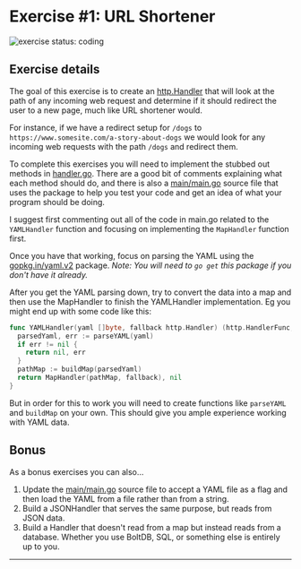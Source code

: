 # Exercise #1: URL Shortener

![exercise status: coding](https://img.shields.io/badge/exercise%20status-coding-cornflowerblue.svg?style=for-the-badge)

## Exercise details

The goal of this exercise is to create an [http.Handler](https://golang.org/pkg/net/http/#Handler) that will look at the path of any incoming web request and determine if it should redirect the user to a new page, much like URL shortener would.

For instance, if we have a redirect setup for `/dogs` to `https://www.somesite.com/a-story-about-dogs` we would look for any incoming web requests with the path `/dogs` and redirect them.

To complete this exercises you will need to implement the stubbed out methods in [handler.go](https://github.com/gophercises/urlshort/blob/master/handler.go). There are a good bit of comments explaining what each method should do, and there is also a [main/main.go](https://github.com/gophercises/urlshort/blob/master/main/main.go) source file that uses the package to help you test your code and get an idea of what your program should be doing.

I suggest first commenting out all of the code in main.go related to the `YAMLHandler` function and focusing on implementing the `MapHandler` function first.

Once you have that working, focus on parsing the YAML using the [gopkg.in/yaml.v2](https://godoc.org/gopkg.in/yaml.v2) package. *Note: You will need to `go get` this package if you don't have it already.*

After you get the YAML parsing down, try to convert the data into a map and then use the MapHandler to finish the YAMLHandler implementation. Eg you might end up with some code like this:

```go
func YAMLHandler(yaml []byte, fallback http.Handler) (http.HandlerFunc, error) {
  parsedYaml, err := parseYAML(yaml)
  if err != nil {
    return nil, err
  }
  pathMap := buildMap(parsedYaml)
  return MapHandler(pathMap, fallback), nil
}
```

But in order for this to work you will need to create functions like `parseYAML` and `buildMap` on your own. This should give you ample experience working with YAML data.


## Bonus

As a bonus exercises you can also...

1. Update the [main/main.go](https://github.com/gophercises/urlshort/blob/master/main/main.go) source file to accept a YAML file as a flag and then load the YAML from a file rather than from a string.
2. Build a JSONHandler that serves the same purpose, but reads from JSON data.
3. Build a Handler that doesn't read from a map but instead reads from a database. Whether you use BoltDB, SQL, or something else is entirely up to you.
****